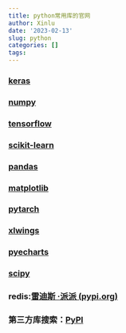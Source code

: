 ```yaml
---
title: python常用库的官网
author: Xinlu
date: '2023-02-13'
slug: python
categories: []
tags: 
---
```




### [keras](https://keras.io/zh/applications/#_3)
### [numpy](https://www.numpy.org.cn/)
### [tensorflow](https://tensorflow.google.cn/?hl=zh_cn)
### [scikit-learn](https://www.cntofu.com/book/170/index.html)
### [pandas](https://www.pypandas.cn/)
### [matplotlib](https://www.osgeo.cn/matplotlib/users/index.html)
### [pytarch](https://pytorch-cn.readthedocs.io/zh/latest/)
### [xlwings](https://www.kancloud.cn/gnefnuy/xlwings-docs/1127455)
### [pyecharts](https://pyecharts.org/#/zh-cn/intro)
### [scipy](https://yiyibooks.cn/sorakunnn/scipy-1.0.0/scipy-1.0.0/index.html)
### redis:[雷迪斯 ·派派 (pypi.org)](https://pypi.org/project/redis/)
### 第三方库搜索：[PyPI](https://pypi.org/project/)
